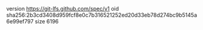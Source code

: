 version https://git-lfs.github.com/spec/v1
oid sha256:2b3cd3408d959fcf8e0c7b316521252ed20d33eb78d274bc9b5145a6e99ef797
size 6196
